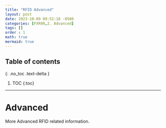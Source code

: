 ```yaml
---
title: "RFID Advanced"
layout: post
date: 2023-10-09 09:52:18 -0500
categories: [FXR90,2. Advanced]
tags: []
order : 1
math: true
mermaid: true
---
```




## Table of contents
{: .no_toc .text-delta }

1. TOC
{:toc}

---


# Advanced

More Advanced RFID related information.